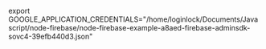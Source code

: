 export GOOGLE_APPLICATION_CREDENTIALS="/home/loginlock/Documents/Javascript/node-firebase/node-firebase-example-a8aed-firebase-adminsdk-sovc4-39efb440d3.json"